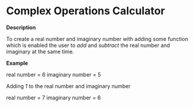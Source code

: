 # Complex Operations Calculator #

**Description**

To create a real number and imaginary number 
with adding some function which is enabled
the user to *add* and *subtract* the real number
and imaginary at the same time.

**Example**

real number = 6 imaginary number = 5

Adding *1* to the real number and imaginary number 

real number = 7 imaginary number = 6
